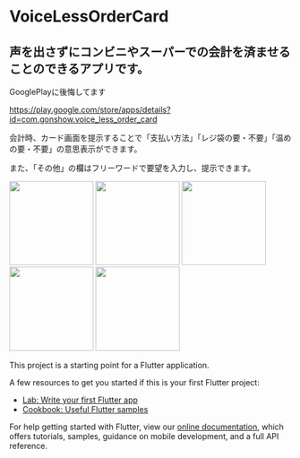 # VoiceLessOrderCard

## 声を出さずにコンビニやスーパーでの会計を済ませることのできるアプリです。

GooglePlayに後悔してます

https://play.google.com/store/apps/details?id=com.gonshow.voice_less_order_card

会計時、カード画面を提示することで「支払い方法」「レジ袋の要・不要」「温めの要・不要」の意思表示ができます。

また、「その他」の欄はフリーワードで要望を入力し、提示できます。

<img width="150" src="https://user-images.githubusercontent.com/38319910/108953910-51489e00-76af-11eb-952a-7241b4d37b68.jpeg">  <img width="150" src="https://user-images.githubusercontent.com/38319910/108953920-5574bb80-76af-11eb-99f5-802bbd3e4106.jpeg">  <img width="150" src="https://user-images.githubusercontent.com/38319910/108953924-56a5e880-76af-11eb-8520-8aeec4c8ce10.jpeg">  <img width="150" src="https://user-images.githubusercontent.com/38319910/108953927-57d71580-76af-11eb-953a-9ef3e3d8adf9.jpeg">  <img width="150" src="https://user-images.githubusercontent.com/38319910/108953930-59084280-76af-11eb-9bee-3fbb80305ffc.jpeg">



This project is a starting point for a Flutter application.

A few resources to get you started if this is your first Flutter project:

- [Lab: Write your first Flutter app](https://flutter.dev/docs/get-started/codelab)
- [Cookbook: Useful Flutter samples](https://flutter.dev/docs/cookbook)

For help getting started with Flutter, view our
[online documentation](https://flutter.dev/docs), which offers tutorials,
samples, guidance on mobile development, and a full API reference.

